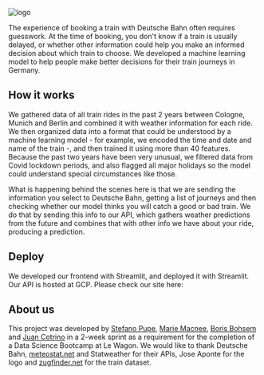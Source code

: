 
![logo](frontend/logo.png)

The experience of booking a train with Deutsche Bahn often requires guesswork. At the time of booking, you don't know if a train is usually delayed, or whether other information could help you make an informed decision about which train to choose. We developed a machine learning model to help people make better decisions for their train journeys in Germany.

## How it works

We gathered data of all train rides in the past 2 years between Cologne, Munich and Berlin and combined it with weather information for each ride. We then organized data into a format that could be understood by a machine learning model - for example, we encoded the time and date and name of the train -, and then trained it using more than 40 features. Because the past two years have been very unusual, we filtered data from Covid lockdown periods, and also flagged all major holidays so the model could understand special circumstances like those.

What is happening behind the scenes here is that we are sending the information you select to Deutsche Bahn, getting a list of journeys and then checking whether our model thinks you will catch a good or bad train. We do that by sending this info to our API, which gathers weather predictions from the future and combines that with other info we have about your ride, producing a prediction.

## Deploy

We developed our frontend with Streamlit, and deployed it with Streamlit. Our API is hosted at GCP. Please check our site here: 

## About us

This project was developed by [Stefano Pupe](https://github.com/spupe), [Marie Macnee](https://github.com/mariemacnee), [Boris Bohsem](https://github.com/boribo7) and [Juan Cotrino](https://github.com/juancotrino) in a 2-week sprint as a requirement for the completion of a Data Science Bootcamp at Le Wagon. We would like to thank Deutsche Bahn, [meteostat.net](https://meteostat.net/en/) and Statweather for their APIs, Jose Aponte for the logo and [zugfinder.net](https://www.zugfinder.net/en/start) for the train dataset.
